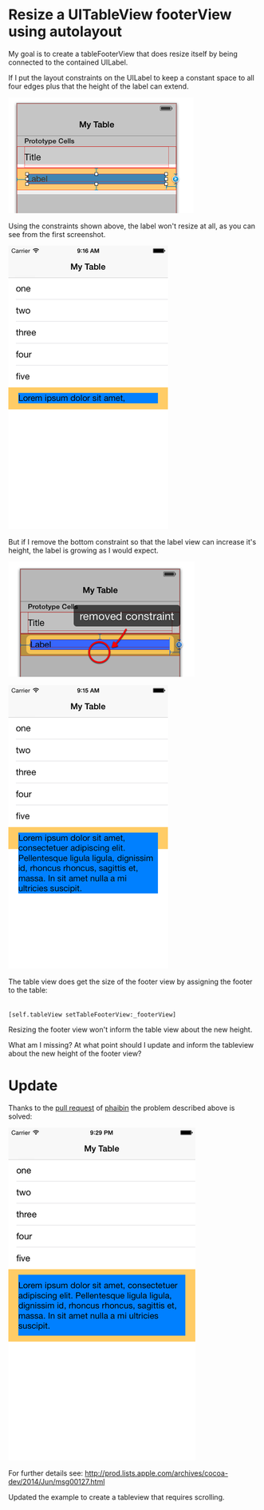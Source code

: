 Resize a UITableView footerView using autolayout
================================================

My goal is to create a tableFooterView that does resize itself by being connected to the contained UILabel.

If I put the layout constraints on the UILabel to keep a constant space to all four edges plus that the height of the label can extend.

![layout constraints in Interface Builder](./ibconstraints1.png "layout constraints")

Using the constraints shown above, the label won't resize at all, as you can see from the first screenshot.

![tableFooterView with autolayout constraints](./screenshot1.png "screenshot 1")

But if I remove the bottom constraint so that the label view can increase it's height, the label is growing as I would expect.

![removed layout constraint in Interface Builder](./ibconstraints2.png "layout constraints")


![tableFooterView with missing bottom autolayout constraints](./screenshot2.png "screenshot 2")

The table view does get the size of the footer view by assigning the footer to the table:

<code>
[self.tableView setTableFooterView:_footerView]
</code>

Resizing the footer view won't inform the table view about the new height.

What am I missing? At what point should I update and inform the tableview about the new height of the footer view?

Update
======

Thanks to the [pull request](https://github.com/cmittendorf/TableViewFooterResize/commit/81b96fe667d34ca0eb9208a11cfdc8e3fe6dd463) of [phaibin](https://github.com/phaibin) the problem described above is solved:

![tableFooterView with fixed autolayout](./screenshot3.png "screenshot 3")

For further details see: http://prod.lists.apple.com/archives/cocoa-dev/2014/Jun/msg00127.html

Updated the example to create a tableview that requires scrolling.
